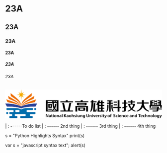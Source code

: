 # 23A
## 23A
### 23A
#### 23A
##### 23A
###### 23A

![NKUST](nkust.png "高科大")


| : ------To do list
| : ------ 2nd thing
| : ------ 3rd thing
| : ------ 4th thing


s = "Python Highlights Syntax"
print(s)

var s = "javascript syntax text";
alert(s)
